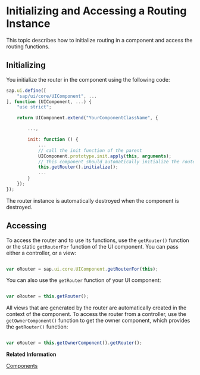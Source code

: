 <!-- loioacdb6cd408ec4b9eb5e1fe45e607abdd -->

# Initializing and Accessing a Routing Instance

This topic describes how to initialize routing in a component and access the routing functions.



## Initializing

You initialize the router in the component using the following code:

```js
sap.ui.define([
    "sap/ui/core/UIComponent", ...
], function (UIComponent, ...) {
    "use strict";

    return UIComponent.extend("YourComponentClassName", {

        ...,

        init: function () {
            ...
            // call the init function of the parent
            UIComponent.prototype.init.apply(this, arguments);
            // this component should automatically initialize the router
            this.getRouter().initialize();
            ...
        }
    });
});
```

The router instance is automatically destroyed when the component is destroyed.



## Accessing

To access the router and to use its functions, use the `getRouter()` function or the static `getRouterFor` function of the UI component. You can pass either a controller, or a view:

```js

var oRouter = sap.ui.core.UIComponent.getRouterFor(this);
```

You can also use the `getRouter` function of your UI component:

```js

var oRouter = this.getRouter();
```

All views that are generated by the router are automatically created in the context of the component. To access the router from a controller, use the `getOwnerComponent()` function to get the owner component, which provides the `getRouter()` function:

```js

var oRouter = this.getOwnerComponent().getRouter();
```

**Related Information**  


[Components](components-958ead5.md "Components are independent and reusable parts used in OpenUI5 applications.")

